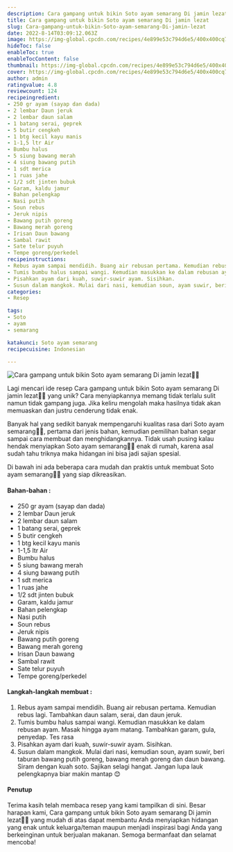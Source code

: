 ```yaml
---
description: Cara gampang untuk bikin Soto ayam semarang Di jamin lezat"
title: Cara gampang untuk bikin Soto ayam semarang Di jamin lezat
slug: Cara-gampang-untuk-bikin-Soto-ayam-semarang-Di-jamin-lezat
date: 2022-8-14T03:09:12.063Z
image: https://img-global.cpcdn.com/recipes/4e899e53c794d6e5/400x400cq70/photo.jpg
hideToc: false
enableToc: true
enableTocContent: false
thumbnail: https://img-global.cpcdn.com/recipes/4e899e53c794d6e5/400x400cq70/photo.jpg
cover: https://img-global.cpcdn.com/recipes/4e899e53c794d6e5/400x400cq70/photo.jpg
author: admin
ratingvalue: 4.8
reviewcount: 124
recipeingredient:
- 250 gr ayam (sayap dan dada)
- 2 lembar Daun jeruk
- 2 lembar daun salam
- 1 batang serai, geprek
- 5 butir cengkeh
- 1 btg kecil kayu manis
- 1-1,5 ltr Air
- Bumbu halus
- 5 siung bawang merah
- 4 siung bawang putih
- 1 sdt merica
- 1 ruas jahe
- 1/2 sdt jinten bubuk
- Garam, kaldu jamur
- Bahan pelengkap
- Nasi putih
- Soun rebus
- Jeruk nipis
- Bawang putih goreng
- Bawang merah goreng
- Irisan Daun bawang
- Sambal rawit
- Sate telur puyuh
- Tempe goreng/perkedel
recipeinstructions:
- Rebus ayam sampai mendidih. Buang air rebusan pertama. Kemudian rebus lagi. Tambahkan daun salam, serai, dan daun jeruk.
- Tumis bumbu halus sampai wangi. Kemudian masukkan ke dalam rebusan ayam. Masak hingga ayam matang. Tambahkan garam, gula, penyedap. Tes rasa
- Pisahkan ayam dari kuah, suwir-suwir ayam. Sisihkan.
- Susun dalam mangkok. Mulai dari nasi, kemudian soun, ayam suwir, beri taburan bawang putih goreng, bawang merah goreng dan daun bawang. Siram dengan kuah soto. Sajikan selagi hangat. Jangan lupa lauk pelengkapnya biar makin mantap 😊
categories:
- Resep

tags:
- Soto
- ayam
- semarang

katakunci: Soto ayam semarang
recipecuisine: Indonesian

---
```


![Cara gampang untuk bikin Soto ayam semarang Di jamin lezat👩‍🍳](https://img-global.cpcdn.com/recipes/4e899e53c794d6e5/400x400cq70/photo.jpg)

Lagi mencari ide resep Cara gampang untuk bikin Soto ayam semarang Di jamin lezat👩‍🍳 yang unik? Cara menyiapkannya memang tidak terlalu sulit namun tidak gampang juga. Jika keliru mengolah maka hasilnya tidak akan memuaskan dan justru cenderung tidak enak.

Banyak hal yang sedikit banyak mempengaruhi kualitas rasa dari Soto ayam semarang👩‍🍳, pertama dari jenis bahan, kemudian pemilihan bahan segar sampai cara membuat dan menghidangkannya. Tidak usah pusing kalau hendak menyiapkan Soto ayam semarang👩‍🍳 enak di rumah, karena asal sudah tahu triknya maka hidangan ini bisa jadi sajian spesial.

Di bawah ini ada beberapa cara mudah dan praktis untuk membuat Soto ayam semarang👩‍🍳 yang siap dikreasikan.

<!--inarticleads1-->

#### Bahan-bahan :

- 250 gr ayam (sayap dan dada)
- 2 lembar Daun jeruk
- 2 lembar daun salam
- 1 batang serai, geprek
- 5 butir cengkeh
- 1 btg kecil kayu manis
- 1-1,5 ltr Air
- Bumbu halus
- 5 siung bawang merah
- 4 siung bawang putih
- 1 sdt merica
- 1 ruas jahe
- 1/2 sdt jinten bubuk
- Garam, kaldu jamur
- Bahan pelengkap
- Nasi putih
- Soun rebus
- Jeruk nipis
- Bawang putih goreng
- Bawang merah goreng
- Irisan Daun bawang
- Sambal rawit
- Sate telur puyuh
- Tempe goreng/perkedel

<!--inarticleads2-->

#### Langkah-langkah membuat :

1. Rebus ayam sampai mendidih. Buang air rebusan pertama. Kemudian rebus lagi. Tambahkan daun salam, serai, dan daun jeruk.
1. Tumis bumbu halus sampai wangi. Kemudian masukkan ke dalam rebusan ayam. Masak hingga ayam matang. Tambahkan garam, gula, penyedap. Tes rasa
1. Pisahkan ayam dari kuah, suwir-suwir ayam. Sisihkan.
1. Susun dalam mangkok. Mulai dari nasi, kemudian soun, ayam suwir, beri taburan bawang putih goreng, bawang merah goreng dan daun bawang. Siram dengan kuah soto. Sajikan selagi hangat. Jangan lupa lauk pelengkapnya biar makin mantap 😊

#### Penutup

Terima kasih telah membaca resep yang kami tampilkan di sini. Besar harapan kami, Cara gampang untuk bikin Soto ayam semarang Di jamin lezat👩‍🍳 yang mudah di atas dapat membantu Anda menyiapkan hidangan yang enak untuk keluarga/teman maupun menjadi inspirasi bagi Anda yang berkeinginan untuk berjualan makanan. Semoga bermanfaat dan selamat mencoba!